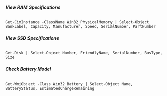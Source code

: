 ###### **View RAM Specifications**

```
Get-CimInstance -ClassName Win32_PhysicalMemory | Select-Object BankLabel, Capacity, Manufacturer, Speed, SerialNumber, PartNumber
```

###### **View SSD Specifications**

```
Get-Disk | Select-Object Number, FriendlyName, SerialNumber, BusType, Size
```

###### **Check Battery Model**

```
Get-WmiObject -Class Win32_Battery | Select-Object Name, BatteryStatus, EstimatedChargeRemaining
```

